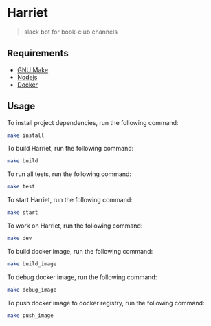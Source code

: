 # Harriet

> slack bot for book-club channels

## Requirements

- [GNU Make](https://www.gnu.org/software/make/)
- [Nodejs](https://nodejs.org/en/)
- [Docker](https://www.docker.com/get-started/)

## Usage

To install project dependencies, run the following command:

```bash
make install
```

To build Harriet, run the following command:

```bash
make build
```

To run all tests, run the following command:

```bash
make test
```

To start Harriet, run the following command:

```bash
make start
```

To work on Harriet, run the following command:

```bash
make dev
```

To build docker image, run the following command:

```bash
make build_image
```

To debug docker image, run the following command:

```bash
make debug_image
```

To push docker image to docker registry, run the following command:

```bash
make push_image
```
